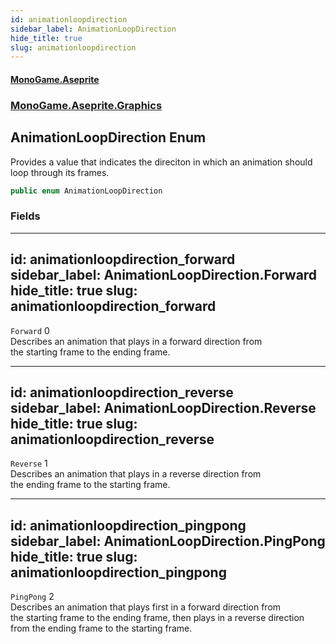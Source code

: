 ```yaml
---
id: animationloopdirection
sidebar_label: AnimationLoopDirection
hide_title: true
slug: animationloopdirection
---
```

#### [MonoGame.Aseprite](index 'index')
### [MonoGame.Aseprite.Graphics](monogame_aseprite_graphics 'MonoGame.Aseprite.Graphics')
## AnimationLoopDirection Enum
Provides a value that indicates the direciton in which an animation should  
loop through its frames.  
```csharp
public enum AnimationLoopDirection
```
### Fields
---
id: animationloopdirection_forward
sidebar_label: AnimationLoopDirection.Forward
hide_title: true
slug: animationloopdirection_forward
---
`Forward` 0  
Describes an animation that plays in a forward direction from  
the starting frame to the ending frame.  
  
---
id: animationloopdirection_reverse
sidebar_label: AnimationLoopDirection.Reverse
hide_title: true
slug: animationloopdirection_reverse
---
`Reverse` 1  
Describes an animation that plays in a reverse direction from  
the ending frame to the starting frame.  
  
---
id: animationloopdirection_pingpong
sidebar_label: AnimationLoopDirection.PingPong
hide_title: true
slug: animationloopdirection_pingpong
---
`PingPong` 2  
Describes an animation that plays first in a forward direction from  
the starting frame to the ending frame, then plays in a reverse direction  
from the ending frame to the starting frame.  
  

